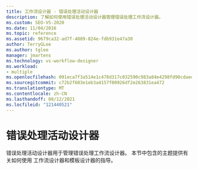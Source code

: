 ```yaml
---
title: 工作流设计器 - 错误处理活动设计器
description: 了解如何使用错误处理活动设计器管理错误处理工作流设计器。
ms.custom: SEO-VS-2020
ms.date: 11/04/2016
ms.topic: reference
ms.assetid: 9679ca32-ad7f-4089-824e-fdb931e47a30
author: TerryGLee
ms.author: tglee
manager: jmartens
ms.technology: vs-workflow-designer
ms.workload:
- multiple
ms.openlocfilehash: 091eca7f3a514e1c478d317c032590c983a84e4298fd90cdaed0c6aebdf226ea
ms.sourcegitcommit: c72b2f603e1eb3a4157f00926df2e263831ea472
ms.translationtype: MT
ms.contentlocale: zh-CN
ms.lasthandoff: 08/12/2021
ms.locfileid: "121440521"
---
```

# <a name="error-handling-activity-designers"></a>错误处理活动设计器

错误处理活动设计器用于管理错误处理工作流设计器。 本节中包含的主题提供有关如何使用 工作流设计器和模板设计器的指导。
